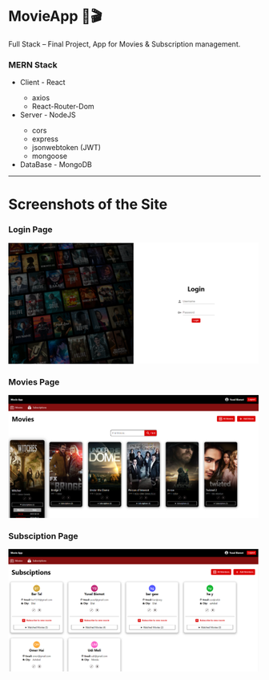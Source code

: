 # MovieApp 🍿🎬
Full Stack – Final Project, App for Movies &amp; Subscription management.

<h3>MERN Stack</h3>

<ul>
 <li>Client - React</li>
   <ul>
     <li>axios</li>
     <li>React-Router-Dom</li>
   </ul>
   
 <li>Server - NodeJS</li>
   <ul>
     <li>cors</li>
     <li>express</li>
     <li>jsonwebtoken (JWT)</li>
     <li>mongoose</li>
   </ul>
   
   <li>DataBase - MongoDB</li>
</ul>

<hr/>

<h1>Screenshots of the Site</h1>

<h3>Login Page</h3>
<img src="README_IMGs/login_page.png" alt="Login Page" width="500"/>

<h3>Movies Page</h3>
<img src="README_IMGs/Movies_page.png" alt="Login Page" width="500"/>

<h3>Subsciption Page</h3>
<img src="README_IMGs/Subsciption_page.png" alt="Login Page" width="500"/>
